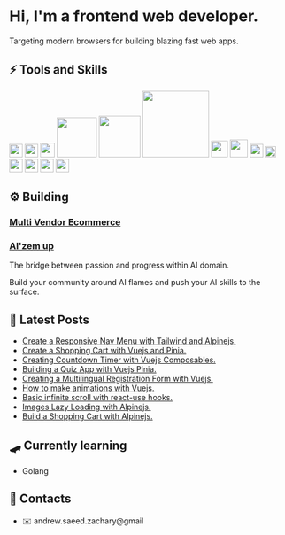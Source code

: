 # Hi, I'm a frontend web developer.
Targeting modern browsers for building blazing fast web apps.

## :zap: Tools and Skills
<img src="https://cdn.cdnlogo.com/logos/h/84/html.svg" width="24" />  <img src="https://cdn.cdnlogo.com/logos/c/18/css.svg" width="24" />  <img src="https://cdn.cdnlogo.com/logos/j/44/javascript.svg" width="26" />  <img src="https://cdn.cdnlogo.com/logos/n/88/nodejs.svg" width="72" />  <img src="https://astro.build/assets/press/full-logo-light.svg" width="75" /> 
<img src="https://alpinejs.dev/alpine_long.svg" width="120" />  <img src="https://cdn.cdnlogo.com/logos/t/58/tailwind-css.svg" width="30" />  <img src="https://cdn.cdnlogo.com/logos/s/90/sass.svg" width="32" />  <img src="https://www.vectorlogo.zone/logos/vuejs/vuejs-icon.svg" width="24" />  <img src="https://pinia.vuejs.org/logo.svg" width="20" /> <img src="https://www.cdnlogo.com/logos/r/63/react.svg" width="24" /> <img src="https://www.cdnlogo.com/logos/n/80/next-js.svg" width="24" /> <img src="https://www.cdnlogo.com/logos/p/67/prisma.svg" width="24" /> <img src="https://www.cdnlogo.com/logos/p/93/postgresql.svg" width="24" />

## ⚙️ Building
### <a href="https://github.com/andrew-zachary/multi-vendor-ecommerce">**Multi Vendor Ecommerce**</a>
### <a href="https://ai-zem-up.vercel.app/">**AI'zem up**</a>
The bridge between passion and progress within AI domain.

Build your community around AI flames and push your AI skills to the surface.

## :gem: Latest Posts
- <a href="https://dev.to/andrewzach/create-a-responsive-nav-menu-with-tailwind-and-alpinejs-2ij1">Create a Responsive Nav Menu with Tailwind and Alpinejs.</a>
- <a href="https://dev.to/andrewzach/create-a-shopping-cart-with-vuejs-and-pinia-1ooc">Create a Shopping Cart with Vuejs and Pinia.</a>
- <a href="https://dev.to/andrewzach/creating-countdown-timer-with-vuejs-composables-m52">Creating Countdown Timer with Vuejs Composables.</a>
- <a href="https://dev.to/andrewzach/building-a-quiz-app-with-vuejs-pinia-12d6">Building a Quiz App with Vuejs Pinia.</a>
- <a href="https://dev.to/andrewzach/creating-a-multilingual-registration-form-with-vuejs-vee-validate-and-vue-i18n-c07">Creating a Multilingual Registration Form with Vuejs.</a>
- <a href="https://dev.to/andrewzach/how-to-make-animations-with-vuejs-jp2">How to make animations with Vuejs.</a>
- <a href="https://dev.to/andrewzach/basic-infinite-scroll-with-react-use-hooks-447l">Basic infinite scroll with react-use hooks.</a>
- <a href="https://dev.to/andrewzach/hard-time-with-image-attribute-loadinglazy-alpinejs-can-help-4a05">Images Lazy Loading with Alpinejs.</a>
- <a href="https://dev.to/andrewzach/build-a-shopping-cart-with-alpinejs-3nkb">Build a Shopping Cart with Alpinejs.</a>


## :skateboard: Currently learning
- Golang

## :speech_balloon: Contacts
- :envelope: andrew.saeed.zachary@gmail